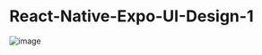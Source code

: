 # React-Native-Expo-UI-Design-1
![image](https://user-images.githubusercontent.com/92081920/172223019-e8fc964e-98f6-4345-83b9-7470ab98314d.png)
